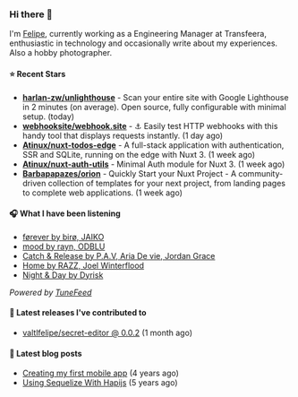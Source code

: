 ### Hi there 👋

I'm [Felipe](https://felipevm.com), currently working as a Engineering Manager at Transfeera, enthusiastic in technology and occasionally write about my experiences. Also a hobby photographer.

#### ⭐ Recent Stars
- **[harlan-zw/unlighthouse](https://github.com/harlan-zw/unlighthouse)** - Scan your entire site with Google Lighthouse in 2 minutes (on average). Open source, fully configurable with minimal setup. (today)
- **[webhooksite/webhook.site](https://github.com/webhooksite/webhook.site)** - ⚓️ Easily test HTTP webhooks with this handy tool that displays requests instantly. (1 day ago)
- **[Atinux/nuxt-todos-edge](https://github.com/Atinux/nuxt-todos-edge)** - A full-stack application with authentication, SSR and SQLite, running on the edge with Nuxt 3. (1 week ago)
- **[Atinux/nuxt-auth-utils](https://github.com/Atinux/nuxt-auth-utils)** - Minimal Auth module for Nuxt 3. (1 week ago)
- **[Barbapapazes/orion](https://github.com/Barbapapazes/orion)** - Quickly Start your Nuxt Project - A community-driven collection of templates for your next project, from landing pages to complete web applications. (1 week ago)

#### 🎧 What I have been listening
- [førever by birø, JAIKO](https://open.spotify.com/track/6IFhVh2iDJPMKFFKLuPblb)
- [mood by rayn, ODBLU](https://open.spotify.com/track/4Pa2SCL3D6TfOkJD90z2o4)
- [Catch &amp; Release by P.A.V, Aria De vie, Jordan Grace](https://open.spotify.com/track/1akulsmCT8i9lmAFlFNjRO)
- [Home by RAZZ, Joel Winterflood](https://open.spotify.com/track/0WrWaXFATnUTQHeLkTK2JU)
- [Night &amp; Day by Dyrisk](https://open.spotify.com/track/3hwodJBBE1tc1IHjEiEbRN)

_Powered by [TuneFeed](https://tunefeed.app?ref=valtlfelipe-gh-profile)_ 

#### 🚀 Latest releases I've contributed to


- [valtlfelipe/secret-editor @ 0.0.2](https://github.com/valtlfelipe/secret-editor/releases/tag/0.0.2) (1 month ago)

#### 📄 Latest blog posts
- [Creating my first mobile app](https://felipevm.com/posts/creating-my-first-mobile-app/) (4 years ago)
- [Using Sequelize With Hapijs](https://felipevm.com/posts/using-sequelize-with-hapijs/) (5 years ago)

